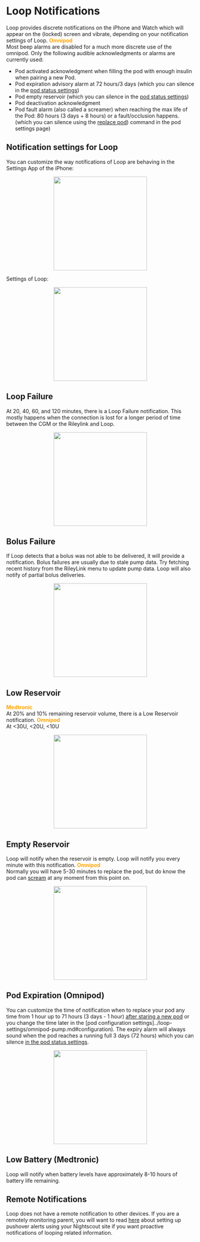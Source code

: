# Loop Notifications

Loop provides discrete notifications on the iPhone and Watch which will appear on the (locked) screen and vibrate, depending on your notification settings of Loop.
<font color ="orange">**Omnipod**</font>  
Most beep alarms are disabled for a much more discrete use of the omnipod. Only the following audible acknowledgments or alarms are currently used:

* Pod activated acknowledgment when filling the pod with enough insulin when pairing a new Pod.
* Pod expiration advisory alarm at 72 hours/3 days (which you can silence in the [pod status  settings](../loop-settings/omnipod-pump.md#status))
* Pod empty reservoir (which you can silence in the [pod status  settings](../loop-settings/omnipod-pump/#status))
* Pod deactivation acknowledgment
* Pod fault alarm (also called a screamer) when reaching the max life of the Pod: 80 hours (3 days + 8 hours) or a fault/occlusion happens. (which you can silence using the [replace pod](../loop-settings/omnipod-pump.md#pod-commands)) command in the pod settings page)
## Notification settings for Loop

You can customize the way notifications of Loop are behaving in the Settings App of the iPhone:
<p align="center">
<img src="../img/iphone-settings-notifications.png" width="250">
</p>

Settings of Loop:
<p align="center">
<img src="../img/iphone-notifications-loop.png" width="250">
</p>

## Loop Failure

At 20, 40, 60, and 120 minutes, there is a Loop Failure notification. This mostly happens when the connection is lost for a longer period of time between the CGM or the Rileylink and Loop.

<p align="center">
<img src="../img/loop-failure.png" width="250">
</p>

## Bolus Failure
If Loop detects that a bolus was not able to be delivered, it will provide a notification.  Bolus failures are usually due to stale pump data.  Try fetching recent history from the RileyLink menu to update pump data.  Loop will also notify of partial bolus deliveries.

<p align="center">
<img src="../img/loop-bolus-failure.png" width="250">
</p>

## Low Reservoir
<font color ="orange">**Medtronic**</font>  
At 20% and 10% remaining reservoir volume, there is a Low Reservoir notification.
<font color ="orange">**Omnipod**</font>  
At <30U, <20U, <10U  

<p align="center">
<img src="../img/pod-reservoir-10U.png" width="250">
</p>

## Empty Reservoir

Loop will notify when the reservoir is empty. Loop will notify you every minute with this notification.
<font color ="orange">**Omnipod**</font>  
Normally you will have 5-30 minutes to replace the pod, but do know the pod can [scream](https://soundcloud.com/eelke-jager/1f-nibble-f) at any moment from this point on.

<p align="center">
<img src="../img/loop-reservoir-empty.png" width="250">
</p>

## Pod Expiration (Omnipod)

You can customize the time of notification when to replace your pod any time from 1 hour up to 71 hours (3 days - 1 hour) [after staring a new pod](../loop-settings/omnipod-pump.md#expiration-reminder) or you change the time later in the [pod configuration settings]../loop-settings/omnipod-pump.md#configuration). The expiry alarm will always sound when the pod reaches a running full 3 days (72 hours) which you can silence [in the pod status settings](../loop-settings/omnipod-pump.md#status).

<p align="center">
<img src="../img/pod-expiration-notice.png" width="250">
</p>

## Low Battery (Medtronic)

Loop will notify when battery levels have approximately 8-10 hours of battery life remaining.

## Remote Notifications

Loop does not have a remote notification to other devices.  If you are a remotely monitoring parent, you will want to read [here](../../nightscout/pushover.md#pushover) about setting up pushover alerts using your Nightscout site if you want proactive notifications of looping related information.
